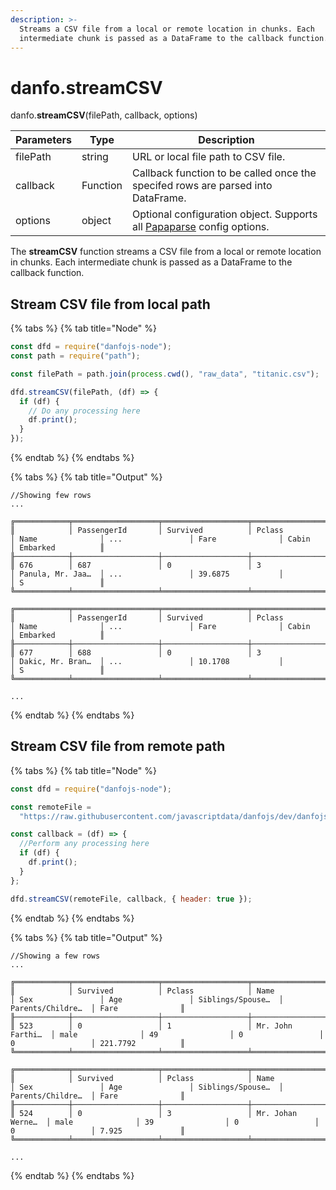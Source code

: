 ```yaml
---
description: >-
  Streams a CSV file from a local or remote location in chunks. Each
  intermediate chunk is passed as a DataFrame to the callback function.
---
```


# danfo.streamCSV

danfo.**streamCSV**(filePath, callback, options)&#x20;

| Parameters | Type     | Description                                                                                                    |
| ---------- | -------- | -------------------------------------------------------------------------------------------------------------- |
| filePath   | string   | URL or local file path to CSV file.                                                                            |
| callback   | Function | Callback function to be called once the specifed rows are parsed into DataFrame.                               |
| options    | object   | Optional configuration object. Supports all [Papaparse](https://www.papaparse.com/docs#config) config options. |

The **streamCSV** function streams a CSV file from a local or remote location in chunks. Each intermediate chunk is passed as a DataFrame to the callback function.

## **Stream CSV file from local path**

{% tabs %}
{% tab title="Node" %}

```javascript
const dfd = require("danfojs-node");
const path = require("path");

const filePath = path.join(process.cwd(), "raw_data", "titanic.csv");

dfd.streamCSV(filePath, (df) => {
  if (df) {
    // Do any processing here
    df.print();
  }
});
```

{% endtab %}
{% endtabs %}

{% tabs %}
{% tab title="Output" %}

```
//Showing few rows
...

╔════════════╤═══════════════════╤═══════════════════╤═══════════════════╤═══════════════════╤═══════════════════╤═══════════════════╤═══════════════════╤═══════════════════╗
║            │ PassengerId       │ Survived          │ Pclass            │ Name              │ ...               │ Fare              │ Cabin             │ Embarked          ║
╟────────────┼───────────────────┼───────────────────┼───────────────────┼───────────────────┼───────────────────┼───────────────────┼───────────────────┼───────────────────╢
║ 676        │ 687               │ 0                 │ 3                 │ Panula, Mr. Jaa…  │ ...               │ 39.6875           │                   │ S                 ║
╚════════════╧═══════════════════╧═══════════════════╧═══════════════════╧═══════════════════╧═══════════════════╧═══════════════════╧═══════════════════╧═══════════════════╝

╔════════════╤═══════════════════╤═══════════════════╤═══════════════════╤═══════════════════╤═══════════════════╤═══════════════════╤═══════════════════╤═══════════════════╗
║            │ PassengerId       │ Survived          │ Pclass            │ Name              │ ...               │ Fare              │ Cabin             │ Embarked          ║
╟────────────┼───────────────────┼───────────────────┼───────────────────┼───────────────────┼───────────────────┼───────────────────┼───────────────────┼───────────────────╢
║ 677        │ 688               │ 0                 │ 3                 │ Dakic, Mr. Bran…  │ ...               │ 10.1708           │                   │ S                 ║
╚════════════╧═══════════════════╧═══════════════════╧═══════════════════╧═══════════════════╧═══════════════════╧═══════════════════╧═══════════════════╧═══════════════════╝

...
```

{% endtab %}
{% endtabs %}

## **Stream CSV file from remote path**

{% tabs %}
{% tab title="Node" %}

```javascript
const dfd = require("danfojs-node");

const remoteFile =
  "https://raw.githubusercontent.com/javascriptdata/danfojs/dev/danfojs-node/tests/samples/titanic.csv";

const callback = (df) => {
  //Perform any processing here
  if (df) {
    df.print();
  }
};

dfd.streamCSV(remoteFile, callback, { header: true });
```

{% endtab %}
{% endtabs %}

{% tabs %}
{% tab title="Output" %}

```
//Showing a few rows
...

╔════════════╤═══════════════════╤═══════════════════╤═══════════════════╤═══════════════════╤═══════════════════╤═══════════════════╤═══════════════════╤═══════════════════╗
║            │ Survived          │ Pclass            │ Name              │ Sex               │ Age               │ Siblings/Spouse…  │ Parents/Childre…  │ Fare              ║
╟────────────┼───────────────────┼───────────────────┼───────────────────┼───────────────────┼───────────────────┼───────────────────┼───────────────────┼───────────────────╢
║ 523        │ 0                 │ 1                 │ Mr. John Farthi…  │ male              │ 49                │ 0                 │ 0                 │ 221.7792          ║
╚════════════╧═══════════════════╧═══════════════════╧═══════════════════╧═══════════════════╧═══════════════════╧═══════════════════╧═══════════════════╧═══════════════════╝

╔════════════╤═══════════════════╤═══════════════════╤═══════════════════╤═══════════════════╤═══════════════════╤═══════════════════╤═══════════════════╤═══════════════════╗
║            │ Survived          │ Pclass            │ Name              │ Sex               │ Age               │ Siblings/Spouse…  │ Parents/Childre…  │ Fare              ║
╟────────────┼───────────────────┼───────────────────┼───────────────────┼───────────────────┼───────────────────┼───────────────────┼───────────────────┼───────────────────╢
║ 524        │ 0                 │ 3                 │ Mr. Johan Werne…  │ male              │ 39                │ 0                 │ 0                 │ 7.925             ║
╚════════════╧═══════════════════╧═══════════════════╧═══════════════════╧═══════════════════╧═══════════════════╧═══════════════════╧═══════════════════╧═══════════════════╝

...
```

{% endtab %}
{% endtabs %}
